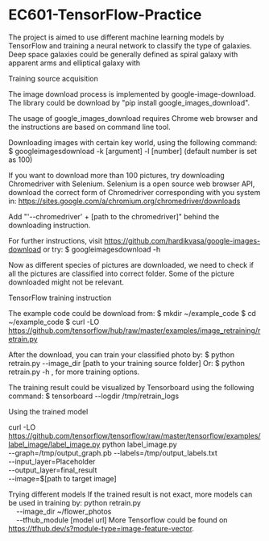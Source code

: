 # EC601-TensorFlow-Practice
The project is aimed to use different machine learning models by TensorFlow and training a neural network to classify the type of galaxies. Deep space galaxies could be generally defined as spiral galaxy with apparent arms and elliptical galaxy with 


Training source acquisition

The image download process is implemented by google-image-download. The library could be download by "pip install google_images_download". 

The usage of google_images_download requires Chrome web browser and the instructions are based on command line tool.

Downloading images with certain key world, using the following command:
$ googleimagesdownload -k [argument] -l [number] (default number is set as 100)

If you want to download more than 100 pictures, try downloading Chromedriver with Selenium. Selenium is a open source web browser API, download the correct form of Chromedriver corresponding with you system in:
https://sites.google.com/a/chromium.org/chromedriver/downloads

Add "'--chromedriver' + [path to the chromedriver]" behind the downloading instruction.

For further instructions, visit https://github.com/hardikvasa/google-images-download or try:
$ googleimagesdownload -h

Now as different species of pictures are downloaded, we need to check if all the pictures are classified into correct folder. Some of the picture downloaded might not be relevant.





TensorFlow training instruction

The example code could be download from:
$ mkdir ~/example_code
$ cd ~/example_code
$ curl -LO https://github.com/tensorflow/hub/raw/master/examples/image_retraining/retrain.py

After the download, you can train your classified photo by:
$ python retrain.py --image_dir [path to your training source folder]
Or:
$ python retrain.py -h 
, for more training options.

The training result could be visualized by Tensorboard using the following command:
$ tensorboard --logdir /tmp/retrain_logs

Using the trained model

curl -LO https://github.com/tensorflow/tensorflow/raw/master/tensorflow/examples/label_image/label_image.py
python label_image.py \
--graph=/tmp/output_graph.pb --labels=/tmp/output_labels.txt \
--input_layer=Placeholder \
--output_layer=final_result \
--image=$[path to target image]

Trying different models
If the trained result is not exact, more models can be used in training by:
python retrain.py \
    --image_dir ~/flower_photos \
    --tfhub_module [model url]
More Tensorflow could be found on https://tfhub.dev/s?module-type=image-feature-vector.

